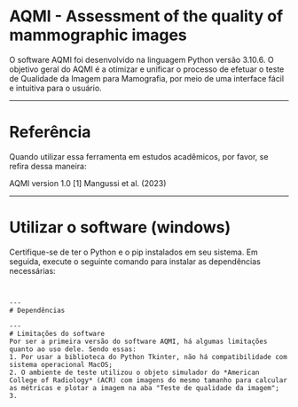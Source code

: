 # AQMI - Assessment of the quality of mammographic images

O software AQMI foi desenvolvido na linguagem Python versão 3.10.6. O objetivo geral do AQMI é a otimizar e unificar o processo de efetuar o teste de Qualidade da Imagem para Mamografia, por meio de uma interface fácil e intuitiva para o usuário. 

---
# Referência 

Quando utilizar essa ferramenta em estudos acadêmicos, por favor, se refira dessa maneira:

AQMI version 1.0 [1] Mangussi et al. (2023) 

---
# Utilizar o software (windows)

Certifique-se de ter o Python e o pip instalados em seu sistema. Em seguida, execute o seguinte comando para instalar as dependências necessárias:

```pip install -r requirements.txt


---
# Dependências

---
# Limitações do software
Por ser a primeira versão do software AQMI, há algumas limitações quanto ao uso dele. Sendo essas:
1. Por usar a biblioteca do Python Tkinter, não há compatibilidade com sistema operacional MacOS;
2. O ambiente de teste utilizou o objeto simulador do *American College of Radiology* (ACR) com imagens do mesmo tamanho para calcular as métricas e plotar a imagem na aba "Teste de qualidade da imagem";
3. 
